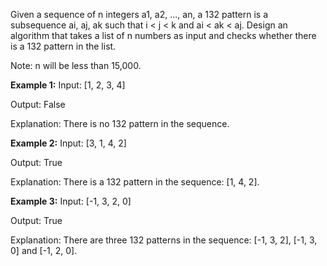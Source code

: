 Given a sequence of n integers a1, a2, ..., an, a 132 pattern is a subsequence ai, aj, ak such that i < j < k and ai < ak < aj. Design an algorithm that takes a list of n numbers as input and checks whether there is a 132 pattern in the list.

Note: n will be less than 15,000.

**Example 1:**
Input: [1, 2, 3, 4]

Output: False

Explanation: There is no 132 pattern in the sequence.

**Example 2:**
Input: [3, 1, 4, 2]

Output: True

Explanation: There is a 132 pattern in the sequence: [1, 4, 2].

**Example 3:**
Input: [-1, 3, 2, 0]

Output: True

Explanation: There are three 132 patterns in the sequence: [-1, 3, 2], [-1, 3, 0] and [-1, 2, 0].

